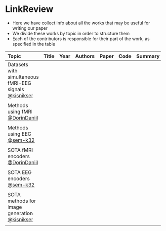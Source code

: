 # LinkReview

- Here we have collect info about all the works that may be useful for writing our paper
- We divide these works by topic in order to structure them
- Each of the contributors is responsible for their part of the work, as specified in the table

| Topic | Title | Year | Authors | Paper | Code | Summary |
| :--- | :--- | ---: | :--- | :--- | :--- | :--- |
| Datasets with simultaneous fMRI-EEG signals [@kisnikser](https://github.com/kisnikser) |     |     |     |     |     |     |
|      |      |      |      |      |      |      |
| Methods using fMRI [@DorinDaniil](https://github.com/DorinDaniil) |     |     |     |     |     |     |
|      |      |      |      |      |      |      |
| Methods using EEG [@sem-k32](https://github.com/sem-k32) |     |     |     |     |     |     |
|      |      |      |      |      |      |      |
| SOTA fMRI encoders [@DorinDaniil](https://github.com/DorinDaniil) |     |     |     |     |     |     |
|      |      |      |      |      |      |      |
| SOTA EEG encoders [@sem-k32](https://github.com/sem-k32) |     |     |     |     |     |     |
|      |      |      |      |      |      |      |
| SOTA methods for image generation [@kisnikser](https://github.com/kisnikser) |     |     |     |     |     |     |
|      |      |      |      |      |      |      |
